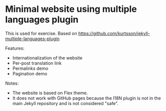Minimal website using multiple languages plugin
===============================================

This is used for exercise. Based on https://github.com/kurtsson/jekyll-multiple-languages-plugin

Features:
- Internationalization of the website
- Per-post translation link
- Permalinks demo
- Pagination demo

Notes:
- The website is based on Flex theme.
- It does not work with GitHub pages because the I18N plugin is not in the main
  Jekyll repository and is not considered "safe".

